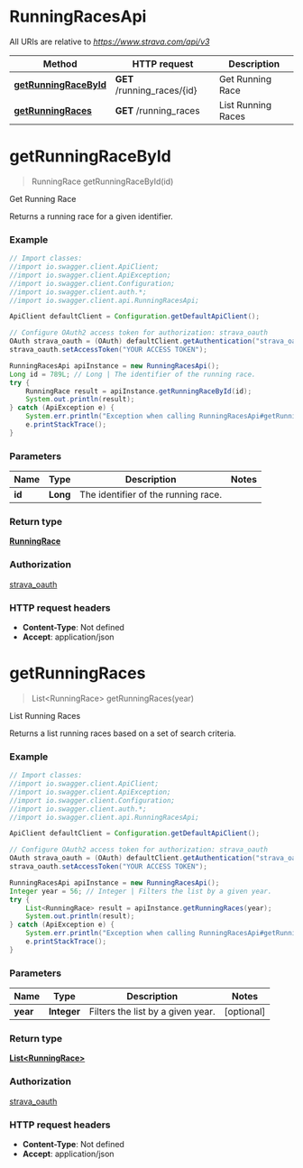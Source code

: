 # RunningRacesApi

All URIs are relative to *https://www.strava.com/api/v3*

Method | HTTP request | Description
------------- | ------------- | -------------
[**getRunningRaceById**](RunningRacesApi.md#getRunningRaceById) | **GET** /running_races/{id} | Get Running Race
[**getRunningRaces**](RunningRacesApi.md#getRunningRaces) | **GET** /running_races | List Running Races

<a name="getRunningRaceById"></a>
# **getRunningRaceById**
> RunningRace getRunningRaceById(id)

Get Running Race

Returns a running race for a given identifier.

### Example
```java
// Import classes:
//import io.swagger.client.ApiClient;
//import io.swagger.client.ApiException;
//import io.swagger.client.Configuration;
//import io.swagger.client.auth.*;
//import io.swagger.client.api.RunningRacesApi;

ApiClient defaultClient = Configuration.getDefaultApiClient();

// Configure OAuth2 access token for authorization: strava_oauth
OAuth strava_oauth = (OAuth) defaultClient.getAuthentication("strava_oauth");
strava_oauth.setAccessToken("YOUR ACCESS TOKEN");

RunningRacesApi apiInstance = new RunningRacesApi();
Long id = 789L; // Long | The identifier of the running race.
try {
    RunningRace result = apiInstance.getRunningRaceById(id);
    System.out.println(result);
} catch (ApiException e) {
    System.err.println("Exception when calling RunningRacesApi#getRunningRaceById");
    e.printStackTrace();
}
```

### Parameters

Name | Type | Description  | Notes
------------- | ------------- | ------------- | -------------
 **id** | **Long**| The identifier of the running race. |

### Return type

[**RunningRace**](RunningRace.md)

### Authorization

[strava_oauth](../README.md#strava_oauth)

### HTTP request headers

 - **Content-Type**: Not defined
 - **Accept**: application/json

<a name="getRunningRaces"></a>
# **getRunningRaces**
> List&lt;RunningRace&gt; getRunningRaces(year)

List Running Races

Returns a list running races based on a set of search criteria.

### Example
```java
// Import classes:
//import io.swagger.client.ApiClient;
//import io.swagger.client.ApiException;
//import io.swagger.client.Configuration;
//import io.swagger.client.auth.*;
//import io.swagger.client.api.RunningRacesApi;

ApiClient defaultClient = Configuration.getDefaultApiClient();

// Configure OAuth2 access token for authorization: strava_oauth
OAuth strava_oauth = (OAuth) defaultClient.getAuthentication("strava_oauth");
strava_oauth.setAccessToken("YOUR ACCESS TOKEN");

RunningRacesApi apiInstance = new RunningRacesApi();
Integer year = 56; // Integer | Filters the list by a given year.
try {
    List<RunningRace> result = apiInstance.getRunningRaces(year);
    System.out.println(result);
} catch (ApiException e) {
    System.err.println("Exception when calling RunningRacesApi#getRunningRaces");
    e.printStackTrace();
}
```

### Parameters

Name | Type | Description  | Notes
------------- | ------------- | ------------- | -------------
 **year** | **Integer**| Filters the list by a given year. | [optional]

### Return type

[**List&lt;RunningRace&gt;**](RunningRace.md)

### Authorization

[strava_oauth](../README.md#strava_oauth)

### HTTP request headers

 - **Content-Type**: Not defined
 - **Accept**: application/json

